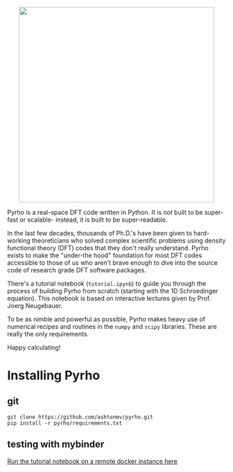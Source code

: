 <p align="center">
<img src="https://i.imgur.com/pBuUepf.jpg" width=450>
</p>

Pyrho is a real-space DFT code written in Python. It is *not* built to be super-fast or scalable-
instead, it is built to be super-readable.

In the last few decades, thousands of Ph.D.'s have been given to hard-working theoreticians who solved
complex scientific problems using density functional theory (DFT) codes that they don't really
understand. Pyrho exists to make the "under-the hood" foundation for most DFT codes accessible to
those of us who aren't brave enough to dive into the source code of research grade DFT software packages.

There's a tutorial notebook (`tutorial.ipynb`) to guide you through the process of building Pyrho from scratch
(starting with the 1D Schroedinger equation). This notebook is based on interactive lectures given by Prof.
Joerg Neugebauer.

To be as nimble and powerful as possible, Pyrho makes heavy use of numerical recipes and routines in
the `numpy` and `scipy` libraries. These are really the only requirements.

[//]: # (For the sake of familiarity, Pyrho interfaces with structure objects from the atomic simulation
environment ase and pymatgen)

[//]: # (Please reach out if you have any questions, or if you're interested in hosting a Pyrho workshop for
DFT beginners at your school/institute!)

Happy calculating!

# Installing Pyrho

[//]: # (## conda)
[//]: # (```)
[//]: # (conda install -c conda-forge pyrho)
[//]: # (```)

## git
```
git clone https://github.com/ashtonmv/pyrho.git
pip install -r pyrho/requirements.txt
```

## testing with mybinder
[Run the tutorial notebook on a remote docker instance here](https://mybinder.org/v2/gh/ashtonmv/pyrho/master)
